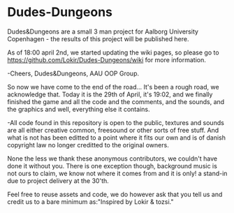 Dudes-Dungeons
==============

Dudes&Dungeons are a small 3 man project for Aalborg University Copenhagen - the results of this project will be published here.

As of 18:00 april 2nd, we started updating the wiki pages, so please go to https://github.com/Lokir/Dudes-Dungeons/wiki for more information.

-Cheers, Dudes&Dungeons, AAU OOP Group.

So now we have come to the end of the road... It's been a rough road, we acknowledge that.
Today it is the 29th of April, it's 19:02, and we finally finished the game and all the code and the comments, and the sounds, and the graphics and well, everything else it contains.

-All code found in this repository is open to the public, textures and sounds are all either creative common, freesound or other sorts of free stuff. And what is not has been editted to a point where it fits our own and is of danish copyright law no longer creditted to the original owners.

None the less we thank these anonymous contributors, we couldn't have done it without you.
There is one exception though, background music is not ours to claim, we know not where it comes from and it is only! a stand-in due to project delivery at the 30'th.

Feel free to reuse assets and code, we do however ask that you tell us and credit us to a bare minimum as:"Inspired by Lokir & tozsi."
